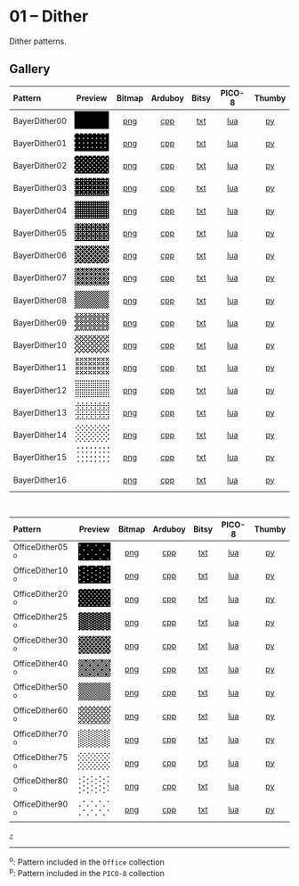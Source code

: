# 01 – Dither

Dither patterns.

## Gallery

| Pattern | Preview | Bitmap | Arduboy | Bitsy | PICO-8 | Thumby |
| :--- | :---: | :---: | :---: | :---: | :---: | :---: |
| BayerDither00 | <img src="../previews/BayerDither00.png" width="64" height="32" alt=""> | [png](png/BayerDither00.png) | [cpp](Dither.h#L12-L24) | [txt](Dither.bitsy.txt#L5-L14) | [lua](dither.p8.lua#L7-L20) | [py](Dither.thumby.py#L5-L16) |
| BayerDither01 | <img src="../previews/BayerDither01.png" width="64" height="32" alt=""> | [png](png/BayerDither01.png) | [cpp](Dither.h#L26-L38) | [txt](Dither.bitsy.txt#L16-L25) | [lua](dither.p8.lua#L22-L35) | [py](Dither.thumby.py#L18-L29) |
| BayerDither02 | <img src="../previews/BayerDither02.png" width="64" height="32" alt=""> | [png](png/BayerDither02.png) | [cpp](Dither.h#L40-L52) | [txt](Dither.bitsy.txt#L27-L36) | [lua](dither.p8.lua#L37-L50) | [py](Dither.thumby.py#L31-L42) |
| BayerDither03 | <img src="../previews/BayerDither03.png" width="64" height="32" alt=""> | [png](png/BayerDither03.png) | [cpp](Dither.h#L54-L66) | [txt](Dither.bitsy.txt#L38-L47) | [lua](dither.p8.lua#L52-L65) | [py](Dither.thumby.py#L44-L55) |
| BayerDither04 | <img src="../previews/BayerDither04.png" width="64" height="32" alt=""> | [png](png/BayerDither04.png) | [cpp](Dither.h#L68-L80) | [txt](Dither.bitsy.txt#L49-L58) | [lua](dither.p8.lua#L67-L80) | [py](Dither.thumby.py#L57-L68) |
| BayerDither05 | <img src="../previews/BayerDither05.png" width="64" height="32" alt=""> | [png](png/BayerDither05.png) | [cpp](Dither.h#L82-L94) | [txt](Dither.bitsy.txt#L60-L69) | [lua](dither.p8.lua#L82-L95) | [py](Dither.thumby.py#L70-L81) |
| BayerDither06 | <img src="../previews/BayerDither06.png" width="64" height="32" alt=""> | [png](png/BayerDither06.png) | [cpp](Dither.h#L96-L108) | [txt](Dither.bitsy.txt#L71-L80) | [lua](dither.p8.lua#L97-L110) | [py](Dither.thumby.py#L83-L94) |
| BayerDither07 | <img src="../previews/BayerDither07.png" width="64" height="32" alt=""> | [png](png/BayerDither07.png) | [cpp](Dither.h#L110-L122) | [txt](Dither.bitsy.txt#L82-L91) | [lua](dither.p8.lua#L112-L125) | [py](Dither.thumby.py#L96-L107) |
| BayerDither08 | <img src="../previews/BayerDither08.png" width="64" height="32" alt=""> | [png](png/BayerDither08.png) | [cpp](Dither.h#L124-L136) | [txt](Dither.bitsy.txt#L93-L102) | [lua](dither.p8.lua#L127-L140) | [py](Dither.thumby.py#L109-L120) |
| BayerDither09 | <img src="../previews/BayerDither09.png" width="64" height="32" alt=""> | [png](png/BayerDither09.png) | [cpp](Dither.h#L138-L150) | [txt](Dither.bitsy.txt#L104-L113) | [lua](dither.p8.lua#L142-L155) | [py](Dither.thumby.py#L122-L133) |
| BayerDither10 | <img src="../previews/BayerDither10.png" width="64" height="32" alt=""> | [png](png/BayerDither10.png) | [cpp](Dither.h#L152-L164) | [txt](Dither.bitsy.txt#L115-L124) | [lua](dither.p8.lua#L157-L170) | [py](Dither.thumby.py#L135-L146) |
| BayerDither11 | <img src="../previews/BayerDither11.png" width="64" height="32" alt=""> | [png](png/BayerDither11.png) | [cpp](Dither.h#L166-L178) | [txt](Dither.bitsy.txt#L126-L135) | [lua](dither.p8.lua#L172-L185) | [py](Dither.thumby.py#L148-L159) |
| BayerDither12 | <img src="../previews/BayerDither12.png" width="64" height="32" alt=""> | [png](png/BayerDither12.png) | [cpp](Dither.h#L180-L192) | [txt](Dither.bitsy.txt#L137-L146) | [lua](dither.p8.lua#L187-L200) | [py](Dither.thumby.py#L161-L172) |
| BayerDither13 | <img src="../previews/BayerDither13.png" width="64" height="32" alt=""> | [png](png/BayerDither13.png) | [cpp](Dither.h#L194-L206) | [txt](Dither.bitsy.txt#L148-L157) | [lua](dither.p8.lua#L202-L215) | [py](Dither.thumby.py#L174-L185) |
| BayerDither14 | <img src="../previews/BayerDither14.png" width="64" height="32" alt=""> | [png](png/BayerDither14.png) | [cpp](Dither.h#L208-L220) | [txt](Dither.bitsy.txt#L159-L168) | [lua](dither.p8.lua#L217-L230) | [py](Dither.thumby.py#L187-L198) |
| BayerDither15 | <img src="../previews/BayerDither15.png" width="64" height="32" alt=""> | [png](png/BayerDither15.png) | [cpp](Dither.h#L222-L234) | [txt](Dither.bitsy.txt#L170-L179) | [lua](dither.p8.lua#L232-L245) | [py](Dither.thumby.py#L200-L211) |
| BayerDither16 | <img src="../previews/BayerDither16.png" width="64" height="32" alt=""> | [png](png/BayerDither16.png) | [cpp](Dither.h#L236-L248) | [txt](Dither.bitsy.txt#L181-L190) | [lua](dither.p8.lua#L247-L260) | [py](Dither.thumby.py#L213-L224) |

<br>

| Pattern | Preview | Bitmap | Arduboy | Bitsy | PICO-8 | Thumby |
| :--- | :---: | :---: | :---: | :---: | :---: | :---: |
| OfficeDither05 <sup>o</sup>| <img src="../previews/OfficeDither05.png" width="64" height="32" alt=""> | [png](png/OfficeDither05.png) | [cpp](Dither.h#L250-L261) | [txt](Dither.bitsy.txt#L192-L201) | [lua](dither.p8.lua#L262-L274) | [py](Dither.thumby.py#L226-L237) |
| OfficeDither10 <sup>o</sup>| <img src="../previews/OfficeDither10.png" width="64" height="32" alt=""> | [png](png/OfficeDither10.png) | [cpp](Dither.h#L263-L274) | [txt](Dither.bitsy.txt#L203-L212) | [lua](dither.p8.lua#L276-L288) | [py](Dither.thumby.py#L239-L250) |
| OfficeDither20 <sup>o</sup>| <img src="../previews/OfficeDither20.png" width="64" height="32" alt=""> | [png](png/OfficeDither20.png) | [cpp](Dither.h#L276-L288) | [txt](Dither.bitsy.txt#L214-L223) | [lua](dither.p8.lua#L290-L303) | [py](Dither.thumby.py#L252-L263) |
| OfficeDither25 <sup>o</sup>| <img src="../previews/OfficeDither25.png" width="64" height="32" alt=""> | [png](png/OfficeDither25.png) | [cpp](Dither.h#L290-L302) | [txt](Dither.bitsy.txt#L225-L234) | [lua](dither.p8.lua#L305-L318) | [py](Dither.thumby.py#L265-L276) |
| OfficeDither30 <sup>o</sup>| <img src="../previews/OfficeDither30.png" width="64" height="32" alt=""> | [png](png/OfficeDither30.png) | [cpp](Dither.h#L304-L316) | [txt](Dither.bitsy.txt#L236-L245) | [lua](dither.p8.lua#L320-L333) | [py](Dither.thumby.py#L278-L289) |
| OfficeDither40 <sup>o</sup>| <img src="../previews/OfficeDither40.png" width="64" height="32" alt=""> | [png](png/OfficeDither40.png) | [cpp](Dither.h#L318-L329) | [txt](Dither.bitsy.txt#L247-L256) | [lua](dither.p8.lua#L335-L347) | [py](Dither.thumby.py#L291-L302) |
| OfficeDither50 <sup>o</sup>| <img src="../previews/OfficeDither50.png" width="64" height="32" alt=""> | [png](png/OfficeDither50.png) | [cpp](Dither.h#L331-L343) | [txt](Dither.bitsy.txt#L258-L267) | [lua](dither.p8.lua#L349-L362) | [py](Dither.thumby.py#L304-L315) |
| OfficeDither60 <sup>o</sup>| <img src="../previews/OfficeDither60.png" width="64" height="32" alt=""> | [png](png/OfficeDither60.png) | [cpp](Dither.h#L345-L357) | [txt](Dither.bitsy.txt#L269-L278) | [lua](dither.p8.lua#L364-L377) | [py](Dither.thumby.py#L317-L328) |
| OfficeDither70 <sup>o</sup>| <img src="../previews/OfficeDither70.png" width="64" height="32" alt=""> | [png](png/OfficeDither70.png) | [cpp](Dither.h#L359-L371) | [txt](Dither.bitsy.txt#L280-L289) | [lua](dither.p8.lua#L379-L392) | [py](Dither.thumby.py#L330-L341) |
| OfficeDither75 <sup>o</sup>| <img src="../previews/OfficeDither75.png" width="64" height="32" alt=""> | [png](png/OfficeDither75.png) | [cpp](Dither.h#L373-L385) | [txt](Dither.bitsy.txt#L291-L300) | [lua](dither.p8.lua#L394-L407) | [py](Dither.thumby.py#L343-L354) |
| OfficeDither80 <sup>o</sup>| <img src="../previews/OfficeDither80.png" width="64" height="32" alt=""> | [png](png/OfficeDither80.png) | [cpp](Dither.h#L387-L398) | [txt](Dither.bitsy.txt#L302-L311) | [lua](dither.p8.lua#L409-L421) | [py](Dither.thumby.py#L356-L367) |
| OfficeDither90 <sup>o</sup>| <img src="../previews/OfficeDither90.png" width="64" height="32" alt=""> | [png](png/OfficeDither90.png) | [cpp](Dither.h#L400-L411) | [txt](Dither.bitsy.txt#L313-L322) | [lua](dither.p8.lua#L423-L435) | [py](Dither.thumby.py#L369-L380) |

[`⤴`](#gallery)

---

<sup>o</sup>: Pattern included in the `Office` collection  
<sup>p</sup>: Pattern included in the `PICO-8` collection 

<br>
